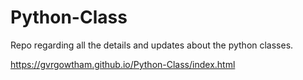 # Python-Class
Repo regarding all the details and updates about the python classes.

https://gvrgowtham.github.io/Python-Class/index.html 
